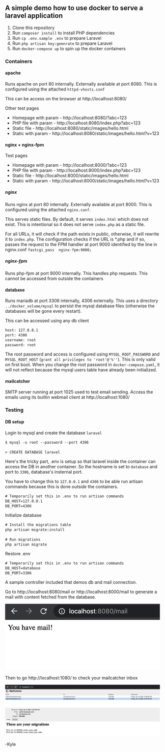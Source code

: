 ## A simple demo how to use docker to serve a laravel application

1. Clone this repository
2. Run `composer install` to install PHP dependencies
3. Run `cp .env.sample .env` to prepare Laravel
4. Run `php artisan key:geenrate` to prepare Laravel
5. Run `docker-compose up` to spin up the docker containers

### Containers

#### apache
Runs apache on port 80 internally. Externally available at port 8080. This is configured using the attached `httpd-vhosts.conf`
 
This can be access on the browser at http://localhost:8080/

Other test pages

* Homepage with param - http://localhost:8080/?abc=123
* PHP file with param - http://localhost:8080/index.php?abc=123
* Static file - http://localhost:8080/static/images/hello.html
* Static with param - http://localhost:8080/static/images/hello.html?v=123

#### nginx + nginx-fpm

Test pages

* Homepage with param - http://localhost:8000/?abc=123
* PHP file with param - http://localhost:8000/index.php?abc=123
* Static file - http://localhost:8000/static/images/hello.html
* Static with param - http://localhost:8000/static/images/hello.html?v=123

##### nginx 
Runs nginx at port 80 internally. Externally available at port 8000. This is configured using the attached `nginx.conf`.

This serves static files. By default, it serves `index.html` which does not exist. This is intentional so it does not 
serve `index.php` as a static file. 

For all URLs, it will check if the path exists in public, otherwise, it will rewrite 
it to `index.php`. The configuration checks if the URL is *.php and if so, passes the request to the FPM handler at port 9000
identified by the line in nginx.conf `fastcgi_pass  nginx-fpm:9000;`

##### nginx-fpm
Runs php-fpm at port 9000 internally. This handles php requests. This cannot be accessed from outside the containers

#### database
Runs mariadb at port 3306 internally, 4306 externally. This uses a directory `../docker_volume/mysql` to persist the 
mysql database files (otherwise the databases will be gone every restart).

This can be accessed using any db client
```
host: 127.0.0.1
port: 4306
username: root
password: root
```

The root password and access is configured using `MYSQL_ROOT_PASSWORD` and  `MYSQL_ROOT_HOST` (`grant all privileges to 'root'@'%''`).
This is only valid on first boot. When you change the root password in `docker-compose.yaml`, it will not reflect because
the mysql users table have already been initialized.

#### mailcatcher

SMTP server running at port 1025 used to test email sending. Access the emails using its builtin webmail client at
http://localhost:1080/


### Testing

#### DB setup

Login to mysql and create the database `laravel`

```
$ mysql -u root --password --port 4306 

> CREATE DATABASE laravel
```

Here's the tricky part, .env is setup so that laravel inside the container can access the DB in another container.
So the hostname is set to `database` and port to `3306`, database's insternal port.

You have to change this to `127.0.0.1` and `4306` to be able run artisan commands because this is done *outside* the containers.

```
# Temporarily set this in .env to run artisan commands
DB_HOST=127.0.0.1
DB_PORT=4306
```

Initialize database

```
# Install the migrations table
php artisan migrate:install

# Run migrations
php artisan migrate
```

Restore .env
```
# Temporarily set this in .env to run artisan commands
DB_HOST=database
DB_PORT=3306
```

A sample controller included that demos db and mail connection.


Go to http://localhost:8080/mail or http://localhost:8000/mail to generate a mail with content fetched from the database.

<img src="https://raw.githubusercontent.com/kedomingo/simple-docker-laravel/master/mail.png" />


Then to go http://localhost:1080/ to check your mailcatcher inbox

<img src="https://raw.githubusercontent.com/kedomingo/simple-docker-laravel/master/mailcatcher.png" />


-Kyle

